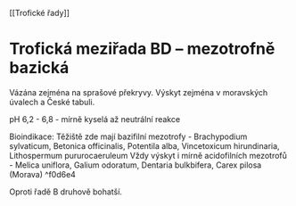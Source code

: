 [[Trofické řady]]

# Trofická meziřada BD – mezotrofně bazická

Vázána zejména na sprašové překryvy. Výskyt zejména v moravských úvalech a České tabuli.

pH 6,2 - 6,8 - mírně kyselá až neutrální reakce

Bioindikace:
Těžiště zde mají bazifilní mezotrofy - Brachypodium sylvaticum, Betonica officinalis, Potentila alba, Vincetoxicum hirundinaria, Lithospermum pururocaeruleum
Vždy výskyt i mírně acidofilních mezotrofů - Melica uniflora, Galium odoratum, Dentaria bulkbifera, Carex pilosa (Morava) ^f0d6e4

Oproti řadě B druhově bohatší.
